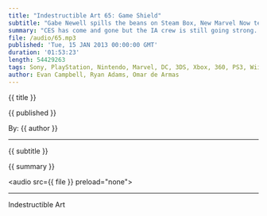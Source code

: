 ```yaml
---
title: "Indestructible Art 65: Game Shield"
subtitle: "Gabe Newell spills the beans on Steam Box, New Marvel Now teasers, comic sales number released, discover the purpose of the game shield, and Ryan gets a WiiU."
summary: "CES has come and gone but the IA crew is still going strong. Kickstarter is here to stay with $83 million dollars pledged to games alone, Gabe Newell is forthcoming with details on Steam Box, and Marvel practices their spelling skills with some new one word teasers. Ryan gets to bragging about his new WiiU, we discover a more practical use for Game Shield and Omar likes pineapple cake."
file: /audio/65.mp3
published: 'Tue, 15 JAN 2013 00:00:00 GMT'
duration: '01:53:23'
length: 54429263
tags: Sony, PlayStation, Nintendo, Marvel, DC, 3DS, Xbox, 360, PS3, Wii, PSN, XBLA, Video Games, Comics, Games, Indestructible Art, Valve, Gabe Newell, Steam Box, Walking Dead, Game Shield, Syndicate, Dishonored, WiiU, Thor, PuzzleCraft, Hundreds, Marvel Now
author: Evan Campbell, Ryan Adams, Omar de Armas
---
```


<p class='postTitle'>{{ title }}</p>
<p class='postPublished'>{{ published }}</p>
<p class='postAuthor'>By: {{ author }}</p>
<hr>
{{ subtitle }}  
  
{{ summary }}  

<audio src={{ file }} preload="none"></audio>

- - -
Indestructible Art